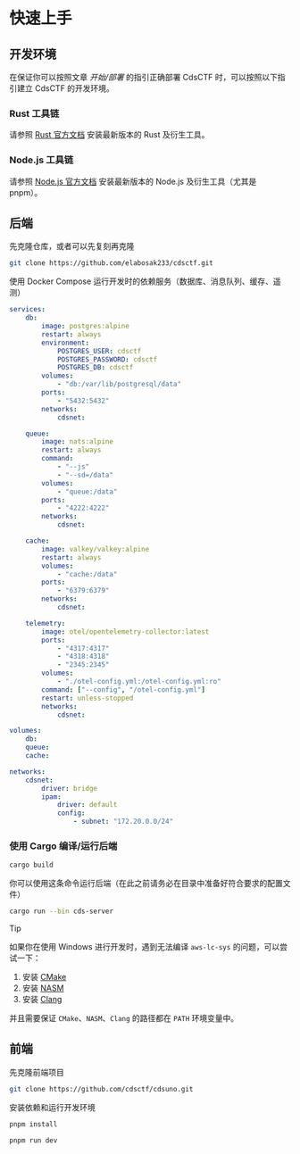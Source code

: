 # 快速上手

## 开发环境

在保证你可以按照文章 *开始/部署* 的指引正确部署 CdsCTF 时，可以按照以下指引建立 CdsCTF 的开发环境。

### Rust 工具链

请参照 [Rust 官方文档](https://www.rust-lang.org/zh-CN/learn/get-started) 安装最新版本的 Rust 及衍生工具。

### Node.js 工具链

请参照 [Node.js 官方文档](https://nodejs.org/zh-cn/download/) 安装最新版本的 Node.js 及衍生工具（尤其是 pnpm）。

## 后端

先克隆仓库，或者可以先复刻再克隆

```bash
git clone https://github.com/elabosak233/cdsctf.git
```

使用 Docker Compose 运行开发时的依赖服务（数据库、消息队列、缓存、遥测）

```yaml
services:
    db:
        image: postgres:alpine
        restart: always
        environment:
            POSTGRES_USER: cdsctf
            POSTGRES_PASSWORD: cdsctf
            POSTGRES_DB: cdsctf
        volumes:
            - "db:/var/lib/postgresql/data"
        ports:
            - "5432:5432"
        networks:
            cdsnet:

    queue:
        image: nats:alpine
        restart: always
        command:
            - "--js"
            - "--sd=/data"
        volumes:
            - "queue:/data"
        ports:
            - "4222:4222"
        networks:
            cdsnet:

    cache:
        image: valkey/valkey:alpine
        restart: always
        volumes:
            - "cache:/data"
        ports:
            - "6379:6379"
        networks:
            cdsnet:

    telemetry:
        image: otel/opentelemetry-collector:latest
        ports:
            - "4317:4317"
            - "4318:4318"
            - "2345:2345"
        volumes:
            - "./otel-config.yml:/otel-config.yml:ro"
        command: ["--config", "/otel-config.yml"]
        restart: unless-stopped
        networks:
            cdsnet:

volumes:
    db:
    queue:
    cache:

networks:
    cdsnet:
        driver: bridge
        ipam:
            driver: default
            config:
                - subnet: "172.20.0.0/24"
```

### 使用 Cargo 编译/运行后端

```bash
cargo build
```

你可以使用这条命令运行后端（在此之前请务必在目录中准备好符合要求的配置文件）

```bash
cargo run --bin cds-server
```

> [!TIP]
>
> 如果你在使用 Windows 进行开发时，遇到无法编译 `aws-lc-sys` 的问题，可以尝试一下：
>
> 1. 安装 [CMake](https://cmake.org/download/)
> 2. 安装 [NASM](https://www.nasm.us/)
> 3. 安装 [Clang](https://clang.llvm.org/)
> 
> 并且需要保证 `CMake`、`NASM`、`Clang` 的路径都在 `PATH` 环境变量中。

## 前端

先克隆前端项目

```bash
git clone https://github.com/cdsctf/cdsuno.git
```

安装依赖和运行开发环境

```bash
pnpm install
```

```bash
pnpm run dev
```